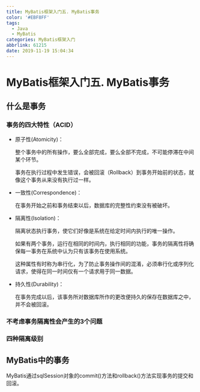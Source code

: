 ```yaml
---
title: MyBatis框架入门五. MyBatis事务
color: '#EBF8FF'
tags:
  - Java
  - MyBatis
categories: MyBatis框架入门
abbrlink: 61215
date: 2019-11-19 15:04:34
---
```

# MyBatis框架入门五. MyBatis事务

## 什么是事务

### 事务的四大特性（ACID）
- 原子性(Atomicity)：

    整个事务中的所有操作，要么全部完成，要么全部不完成，不可能停滞在中间某个环节。
    
    事务在执行过程中发生错误，会被回滚（Rollback）到事务开始前的状态，就像这个事务从来没有执行过一样。

- 一致性(Correspondence)：

    在事务开始之前和事务结束以后，数据库的完整性约束没有被破坏。

- 隔离性(Isolation)：

    隔离状态执行事务，使它们好像是系统在给定时间内执行的唯一操作。
    
    如果有两个事务，运行在相同的时间内，执行相同的功能，事务的隔离性将确保每一事务在系统中认为只有该事务在使用系统。
    
    这种属性有时称为串行化，为了防止事务操作间的混淆，必须串行化或序列化请求，使得在同一时间仅有一个请求用于同一数据。

- 持久性(Durability)：

    在事务完成以后，该事务所对数据库所作的更改便持久的保存在数据库之中，并不会被回滚。

### 不考虑事务隔离性会产生的3个问题

### 四种隔离级别

## MyBatis中的事务

MyBatis通过sqlSession对象的commit()方法和rollback()方法实现事务的提交和回滚。
